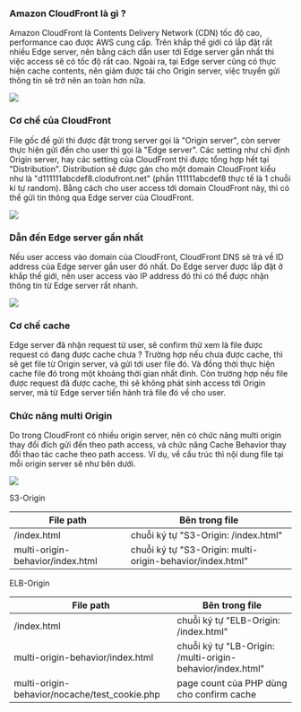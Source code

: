 ### Amazon CloudFront là gì ?

Amazon CloudFront là Contents Delivery Network (CDN) tốc độ cao, performance cao được AWS cung cấp. Trên khắp thế giới có lắp đặt rất nhiều Edge server, nên bằng cách dẫn user tới Edge server gần nhất thì việc access sẽ có tốc độ rất cao. Ngoài ra, tại Edge server cũng có thực hiện cache contents, nên giảm được tải cho Origin server, việc truyển gửi thông tin sẽ trở nên an toàn hơn nữa.

![](https://images.viblo.asia/42d53cd3-1f3a-4b05-b45e-27254b2cdcbb.png)

### Cơ chế của CloudFront

File gốc để gửi thì được đặt trong server gọi là "Origin server", còn server thực hiện gửi đến cho user thì gọi là "Edge server". Các setting như chỉ định Origin server, hay các setting của CloudFront thì được tổng hợp hết tại "Distribution". Distribution sẽ được gán cho một domain CloudFront kiểu như là "d111111abcdef8.clodufront.net" (phần 111111abcdef8 thực tế là 1 chuỗi kí tự random). Bằng cách cho user access tới domain CloudFront này, thì có thể gửi tin thông qua Edge server của CloudFront.

![](https://images.viblo.asia/425cd929-84b1-4951-8d6a-f23537f38d26.png)


### Dẫn  đến Edge server gần nhất

Nếu user access vào domain của CloudFront, CloudFront DNS sẽ trả về ID address của Edge server gần user đó nhất. Do Edge server được lắp đặt ở khắp thế giới, nên user access vào IP address đó thì có thể được nhận thông tin từ Edge server rất nhanh.

![](https://images.viblo.asia/56cf28ea-bb6d-4448-82ca-bbb06a8601a7.jpg)

### Cơ chế cache

Edge server đã nhận request từ user, sẽ confirm thử xem là file được request có đang được cache chưa ? Trường hợp nếu chưa được cache, thì sẽ get file từ Origin server, và gửi tới user file đó. Và đồng thời thực hiện cache file đó trong một khoảng thời gian nhất đinh. Còn trường hợp nếu file được request đã được cache, thì sẽ không phát sinh access tới Origin server, mà từ Edge server tiến hành trả file đó về cho user.

### Chức năng multi Origin

Do trong CloudFront có nhiều origin server, nên có chức năng multi origin thay đổi đích gửi đến theo path access, và chức năng Cache Behavior thay đổi thao tác cache theo path access. Ví dụ, về cấu trúc thì nội dung file tại mỗi origin server sẽ như bên dưới.

![](https://images.viblo.asia/c35db9a5-a7ea-4bd5-86f5-0e3074fa345c.png)

S3-Origin

| File path | Bên trong file |
| -------- | -------- |
| /index.html | chuỗi ký tự "S3-Origin: /index.html"  |
| multi-origin-behavior/index.html | chuỗi ký tự "S3-Origin: multi-origin-behavior/index.html"  |


ELB-Origin

| File path | Bên trong file |
| -------- | -------- |
| /index.html | chuỗi ký tự "ELB-Origin: /index.html"  |
| multi-origin-behavior/index.html | chuỗi ký tự "LB-Origin: /multi-origin-behavior/index.html"  |
| multi-origin-behavior/nocache/test_cookie.php | page count của PHP dùng cho confirm cache  |
